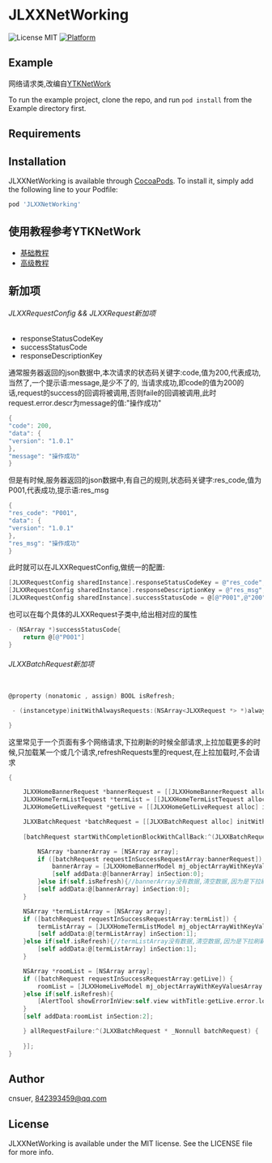 # JLXXNetWorking

![License MIT](https://img.shields.io/github/license/mashape/apistatus.svg?maxAge=2592000)
[![Platform](https://img.shields.io/badge/Platforms-iOS-4E4E4E.svg?colorA=28a745)](#installation)

## Example

网络请求类,改编自[YTKNetWork][YTKNetWork]

To run the example project, clone the repo, and run `pod install` from the Example directory first.

## Requirements

## Installation

JLXXNetWorking is available through [CocoaPods](http://cocoapods.org). To install
it, simply add the following line to your Podfile:

```ruby
pod 'JLXXNetWorking'
```

## 使用教程参考YTKNetWork

* [基础教程][BasicGuide_cn]
* [高级教程][ProGuide_cn]

## 新加项
###### JLXXRequestConfig && JLXXRequest新加项
* responseStatusCodeKey
* successStatusCode
* responseDescriptionKey

通常服务器返回的json数据中,本次请求的状态码关键字:code,值为200,代表成功,当然了,一个提示语:message,是少不了的,
当请求成功,即code的值为200的话,request的success的回调将被调用,否则faile的回调被调用,此时request.error.descr为message的值:"操作成功"
```objectivec
{
"code": 200,
"data": {
"version": "1.0.1"
},
"message": "操作成功"
}
```
但是有时候,服务器返回的json数据中,有自己的规则,状态码关键字:res_code,值为P001,代表成功,提示语:res_msg

```objectivec
{
"res_code": "P001",
"data": {
"version": "1.0.1"
},
"res_msg": "操作成功"
}
```
此时就可以在JLXXRequestConfig,做统一的配置:

```objectivec
[JLXXRequestConfig sharedInstance].responseStatusCodeKey = @"res_code";
[JLXXRequestConfig sharedInstance].responseDescriptionKey = @"res_msg";
[JLXXRequestConfig sharedInstance].successStatusCode = @[@"P001",@"200"];
```
也可以在每个具体的JLXXRequest子类中,给出相对应的属性

```objectivec
- (NSArray *)successStatusCode{
	return @[@"P001"]
}
```
###### JLXXBatchRequest新加项

```objectivec

@property (nonatomic , assign) BOOL isRefresh;

 - (instancetype)initWithAlwaysRequests:(NSArray<JLXXRequest *> *)alwaysRequests refreshRequests:(NSArray<JLXXRequest *> *)refreshRequests;

}
```
这里常见于一个页面有多个网络请求,下拉刷新的时候全部请求,上拉加载更多的时候,只加载某一个或几个请求,refreshRequests里的request,在上拉加载时,不会请求
```objectivec
{

	JLXXHomeBannerRequest *bannerRequest = [[JLXXHomeBannerRequest alloc] init];
	JLXXHomeTermListTequest *termList = [[JLXXHomeTermListTequest alloc] init];
	JLXXHomeGetLiveRequest *getLive = [[JLXXHomeGetLiveRequest alloc] init];

	JLXXBatchRequest *batchRequest = [[JLXXBatchRequest alloc] initWithAlwaysRequests:@[getLive] refreshRequests:@[bannerRequest,termList] isRefresh: self.isRefresh];
	
	[batchRequest startWithCompletionBlockWithCallBack:^(JLXXBatchRequest * _Nonnull batchRequest) {

		NSArray *bannerArray = [NSArray array];
		if ([batchRequest requestInSuccessRequestArray:bannerRequest]) {
			bannerArray = [JLXXHomeBannerModel mj_objectArrayWithKeyValuesArray:banner.responseObject[@"data"]];
			[self addData:@[bannerArray] inSection:0];
		}else if(self.isRefresh){//bannerArray没有数据,清空数据,因为是下拉刷新,如果没有数据,需要清空
		[self addData:@[bannerArray] inSection:0];
	}

	NSArray *termListArray = [NSArray array];
	if ([batchRequest requestInSuccessRequestArray:termList]) {
		termListArray = [JLXXHomeTermListModel mj_objectArrayWithKeyValuesArray:termList.responseObject[@"data"]];
		[self addData:@[termListArray] inSection:1];
	}else if(self.isRefresh){//termListArray没有数据,清空数据,因为是下拉刷新,如果没有数据,需要清空
		[self addData:@[termListArray] inSection:1];
	}

	NSArray *roomList = [NSArray array];
	if ([batchRequest requestInSuccessRequestArray:getLive]) {
		roomList = [JLXXHomeLiveModel mj_objectArrayWithKeyValuesArray:getLive.responseObject[@"info"]];
	}else if(self.isRefresh){
		[AlertTool showErrorInView:self.view withTitle:getLive.error.localizedDescription];
	}
	[self addData:roomList inSection:2];

	} allRequestFailure:^(JLXXBatchRequest * _Nonnull batchRequest) {
	
	}];
}
```

## Author

cnsuer, 842393459@qq.com

## License

JLXXNetWorking is available under the MIT license. See the LICENSE file for more info.


<!-- external links -->
[YTKNetWork]:https://github.com/yuantiku/YTKNetwork
[BasicGuide_cn]:https://github.com/yuantiku/YTKNetwork/blob/master/Docs/BasicGuide_cn.md
[ProGuide_cn]:https://github.com/yuantiku/YTKNetwork/blob/master/Docs/ProGuide_cn.md
